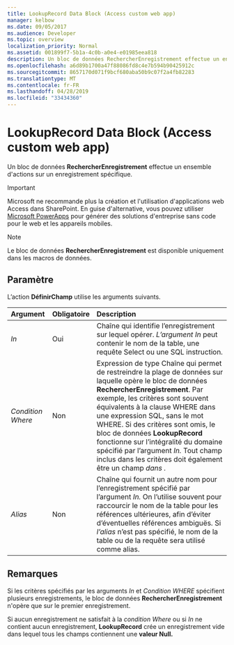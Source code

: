 ```yaml
---
title: LookupRecord Data Block (Access custom web app)
manager: kelbow
ms.date: 09/05/2017
ms.audience: Developer
ms.topic: overview
localization_priority: Normal
ms.assetid: 001899f7-5b1a-4c0b-a0e4-e01985eea818
description: Un bloc de données RechercherEnregistrement effectue un ensemble d'actions sur un enregistrement spécifique.
ms.openlocfilehash: a6d89b1700a47f88086fd8c4e7b594b90425912c
ms.sourcegitcommit: 8657170d071f9bcf680aba50b9c07f2a4fb82283
ms.translationtype: MT
ms.contentlocale: fr-FR
ms.lasthandoff: 04/28/2019
ms.locfileid: "33434360"
---
```

# <a name="lookuprecord-data-block-access-custom-web-app"></a>LookupRecord Data Block (Access custom web app)

Un bloc de données **RechercherEnregistrement** effectue un ensemble d'actions sur un enregistrement spécifique. 
  
> [!IMPORTANT]
> Microsoft ne recommande plus la création et l'utilisation d'applications web Access dans SharePoint. En guise d'alternative, vous pouvez utiliser [Microsoft PowerApps](https://powerapps.microsoft.com/en-us/) pour générer des solutions d'entreprise sans code pour le web et les appareils mobiles. 
  
> [!NOTE]
> Le bloc de données **RechercherEnregistrement** est disponible uniquement dans les macros de données. 
  
## <a name="setting"></a>Paramètre

L’action **DéfinirChamp** utilise les arguments suivants. 
  
|**Argument**|**Obligatoire**|**Description**|
|:-----|:-----|:-----|
| _In_ <br/> |Oui  <br/> |Chaîne qui identifie l’enregistrement sur lequel opérer. *L’argument In* peut contenir le nom de la table, une requête Select ou une SQL instruction.  <br/> |
| _Condition Where_ <br/> |Non  <br/> |Expression de type Chaîne qui permet de restreindre la plage de données sur laquelle opère le bloc de données **RechercherEnregistrement**. Par exemple, les critères sont souvent équivalents à la clause WHERE dans une expression SQL, sans le mot WHERE. Si des critères sont omis, le bloc de données **LookupRecord** fonctionne sur l’intégralité du domaine spécifié par l’argument *In.* Tout champ inclus dans les critères doit également être un champ *dans .*  <br/> |
| _Alias_ <br/> |Non  <br/> |Chaîne qui fournit un autre nom pour l’enregistrement spécifié par l’argument *In.* On l’utilise souvent pour raccourcir le nom de la table pour les références ultérieures, afin d’éviter d’éventuelles références ambiguës. Si  *l’alias*  n’est pas spécifié, le nom de la table ou de la requête sera utilisé comme alias.  <br/> |
   
## <a name="remarks"></a>Remarques

Si les critères spécifiés par les arguments  *In*  et  *Condition WHERE*  spécifient plusieurs enregistrements, le bloc de données **RechercherEnregistrement** n'opère que sur le premier enregistrement. 
  
Si aucun enregistrement ne satisfait à la *condition Where* ou si *In* ne contient aucun enregistrement, **LookupRecord** crée un enregistrement vide dans lequel tous les champs contiennent une **valeur Null.** 
  

